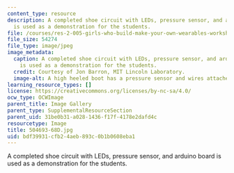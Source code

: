 ```yaml
---
content_type: resource
description: A completed shoe circuit with LEDs, pressure sensor, and arduino board
  is used as a demonstration for the students.
file: /courses/res-2-005-girls-who-build-make-your-own-wearables-workshop-spring-2015/bdf39931cfb24aeb893c0b1b0608eba1_504693-68D.jpg
file_size: 54274
file_type: image/jpeg
image_metadata:
  caption: A completed shoe circuit with LEDs, pressure sensor, and arduino board
    is used as a demonstration for the students.
  credit: Courtesy of Jon Barron, MIT Lincoln Laboratory.
  image-alt: A high heeled boot has a pressure sensor and wires attached to it.
learning_resource_types: []
license: https://creativecommons.org/licenses/by-nc-sa/4.0/
ocw_type: OCWImage
parent_title: Image Gallery
parent_type: SupplementalResourceSection
parent_uid: 31be0b31-a028-1436-f17f-4178e2dafd4c
resourcetype: Image
title: 504693-68D.jpg
uid: bdf39931-cfb2-4aeb-893c-0b1b0608eba1
---
```

A completed shoe circuit with LEDs, pressure sensor, and arduino board is used as a demonstration for the students.
